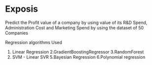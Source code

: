 # Exposis

Predict the Profit value of a company by using value of its R&D Spend, Administration Cost and Marketing Spend by using the dataset of  50 Companies

Regression algorithms Used

1. Linear Regression
2.GradientBoostingRegressor
3.RandomForest
4. SVM  - Linear SVR
5.Bayesian Regression
6.Polynomial regression


